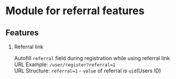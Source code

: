 # Module for referral features

## Features

1. Referral link <br>
   
   Autofill `referral` field during registration while using referral link <br>
   URL Example: `/user/register?referral=1` <br>
   URL Structure: `referral=1` - `value` of referral is `uid`(Users ID)
   
   
    

